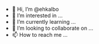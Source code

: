 - 👋 Hi, I’m @ehkalbo
- 👀 I’m interested in ...
- 🌱 I’m currently learning ...
- 💞️ I’m looking to collaborate on ...
- 📫 How to reach me ...

<!---
ehkalbo/ehkalbo is a ✨ special ✨ repository because its `README.md` (this file) appears on your GitHub profile.
You can click the Preview link to take a look at your changes.
--->
